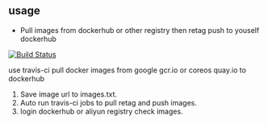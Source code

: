 ## usage

- Pull images from dockerhub or other registry then retag push to youself dockerhub

[![Build Status](https://api.travis-ci.com/Projoke/pull-docker-images.svg?branch=master)](https://travis-ci.com/Projoke/pull-docker-images)

use travis-ci pull docker images from google gcr.io or coreos quay.io to dockerhub

1. Save image url to images.txt.
2. Auto run travis-ci jobs to pull retag and push images.
3. login dockerhub or aliyun registry check images.
